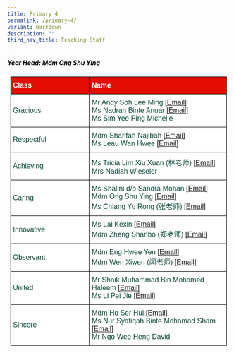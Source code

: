 ```yaml
---
title: Primary 4
permalink: /primary-4/
variant: markdown
description: ""
third_nav_title: Teaching Staff
---
```

<h5 style="color:#000000">Year Head: Mdm Ong Shu Ying </h5><style type="text/css">
.tg  {border-collapse:collapse;border-spacing:0;margin:0px auto;}
.tg td{border-color:black;border-style:solid;border-width:1px;font-family:Arial, sans-serif;font-size:16px;
  overflow:hidden;padding:10px 5px;word-break:normal;}
.tg th{border-color:black;border-style:solid;border-width:1px;font-family:Arial, sans-serif;font-size:16px;
  font-weight:normal;overflow:hidden;padding:10px 5px;word-break:normal;}
.tg .tg-yhj3{background-color:#FFF;color:#0C463A;text-align:left;vertical-align:middle}
.tg .tg-feqv{background-color:#E40D03;color:#666;font-weight:bold;text-align:left;vertical-align:middle}
.tg .tg-o5fr{background-color:#FFF;color:#FD6500;text-align:left;vertical-align:middle}
</style>

<style type="text/css">
.tg  {border-collapse:collapse;border-spacing:0;margin:0px auto;}
.tg td{border-color:black;border-style:solid;border-width:1px;font-family:Arial, sans-serif;font-size:16px;
  overflow:hidden;padding:10px 5px;word-break:normal;}
.tg th{border-color:black;border-style:solid;border-width:1px;font-family:Arial, sans-serif;font-size:16px;
  font-weight:normal;overflow:hidden;padding:10px 5px;word-break:normal;}
.tg .tg-yhj3{background-color:#FFF;color:#0C463A;text-align:left;vertical-align:middle}
.tg .tg-feqv{background-color:#E40D03;color:#666;font-weight:bold;text-align:left;vertical-align:middle}
.tg .tg-o5fr{background-color:#FFF;color:#FD6500;text-align:left;vertical-align:middle}
</style>

<table class="tg" style="undefined;table-layout: fixed; width: 491px">
</table><table class="tg" style="undefined;table-layout: fixed; width: 491px">
<colgroup>
<col style="width: 200px">
<col style="width: 360px">
</colgroup>

<tbody>
  <tr>
    <td class="tg-feqv"><span style="color:#FFFFFF;background-color:#E40D03">Class</span></td>
    <td class="tg-feqv"><span style="color:#FFFFFF;background-color:#E40D03">Name</span></td>
  </tr>
		<tr>
    <td class="tg-yhj3">Gracious</td>
    <td class="tg-yhj3">Mr Andy Soh Lee Ming <a target="_blank" rel="noopener noreferrer nofollow" href="mailto:andy_soh_lee_ming@schools.gov.sg">[Email]</a><br>
Ms Nadrah Binte Anuar <a target="_blank" rel="noopener noreferrer nofollow" href="mailto:nadrah_anuar@schools.gov.sg">[Email]</a><br>
Ms Sim Yee Ping Michelle</td></tr>
		<tr>
    <td class="tg-yhj3">Respectful</td>
    <td class="tg-yhj3">Mdm Sharifah Najibah <a target="_blank" rel="noopener noreferrer nofollow" href="mailto:sharifah_najibah_syed_mustapa@schools.gov.sg">[Email]</a><br> 
			Ms Leau Wan Hwee <a target="_blank" rel="noopener noreferrer nofollow" href="mailto:leau_wan_hwee@schools.edu.sg">[Email]</a></td></tr>
	<tr>
    <td class="tg-yhj3">Achieving</td>
    <td class="tg-yhj3">Ms Tricia Lim Xiu Xuan (林老师) <a target="_blank" rel="noopener noreferrer nofollow" href="mailto:tricia_lim_xiu_xuan@schools.gov.sg">[Email]</a><br>
Mrs Nadiah Wieseler </td></tr>
<tr><td class="tg-yhj3">Caring</td>
    <td class="tg-yhj3">Ms Shalini d/o Sandra Mohan <a target="_blank" rel="noopener noreferrer nofollow" href="mailto:shalini_sandra_mohan@schools.gov.sg">[Email]</a><br>
Mdm Ong Shu Ying <a target="_blank" rel="noopener noreferrer nofollow" href="mailto:ong_shu_ying@schools.gov.sg">[Email]</a><br>
Ms Chiang Yu Rong (张老师)  <a target="_blank" rel="noopener noreferrer nofollow" href="mailto:chiang_yu_rong@schools.gov.sg">[Email]</a><br>
</td></tr>
<tr>
    <td class="tg-yhj3">Innovative</td>
    <td class="tg-yhj3">Ms Lai Kexin <a target="_blank" rel="noopener noreferrer nofollow" href="mailto:lai_kexin@schools.gov.sg">[Email]</a><br>
			Mdm Zheng Shanbo (郑老师) <a target="_blank" rel="noopener noreferrer nofollow" href="mailto:zheng_shanbo@schools.gov.sg">[Email]</a></td></tr>
			<tr>
    <td class="tg-yhj3">Observant</td>
    <td class="tg-yhj3">Mdm Eng Hwee Yen <a target="_blank" rel="noopener noreferrer nofollow" href="mailto:eng_hwee_yen@schools.gov.sg">[Email]</a><br>
			Mdm Wen Xiwen (闻老师) <a target="_blank" rel="noopener noreferrer nofollow" href="mailto:wen_xiwen_a@schools.gov.sg">[Email]</a></td></tr>
				<tr>
    <td class="tg-yhj3">United</td>
    <td class="tg-yhj3">Mr Shaik Muhammad Bin Mohamed Haleem <a target="_blank" rel="noopener noreferrer nofollow" href="mailto:shaik_muhammad_mohamed_haleem@schools.gov.sg">[Email]</a><br>
			Ms Li Pei Jie <a target="_blank" rel="noopener noreferrer nofollow" href="mailto:li_pei_jie@schools.gov.sg">[Email]</a></td></tr>
		<tr>
    <td class="tg-yhj3">Sincere</td>
    <td class="tg-yhj3">Mdm Ho Ser Hui <a target="_blank" rel="noopener noreferrer nofollow" href="mailto:ho_ser_hui@schools.gov.sg">[Email]</a><br>
			Ms Nur Syafiqah Binte Mohamad Sham <a target="_blank" rel="noopener noreferrer nofollow" href="mailto:nur_syafiqah_mohamad_sham@schools.gov.sg">[Email]</a><br>
Mr Ngo Wee Heng David</td></tr>
		<tr>
  
</tr></tbody>
</table>